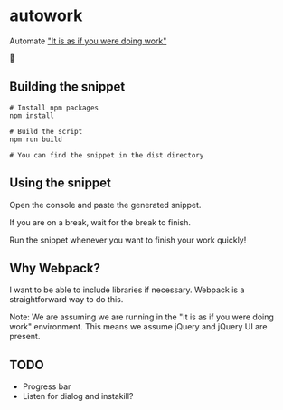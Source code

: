 # autowork

Automate ["It is as if you were doing work"](https://pippinbarr.github.io/itisasifyouweredoingwork/)

🤖

## Building the snippet

```
# Install npm packages
npm install

# Build the script
npm run build

# You can find the snippet in the dist directory
```

## Using the snippet

Open the console and paste the generated snippet.

If you are on a break, wait for the break to finish.

Run the snippet whenever you want to finish your work quickly!

## Why Webpack?

I want to be able to include libraries if necessary. Webpack is a straightforward way to do this. 

Note: We are assuming we are running in the "It is as if you were doing work" environment. This means we assume jQuery and jQuery UI are present.

## TODO

- Progress bar
- Listen for dialog and instakill?
